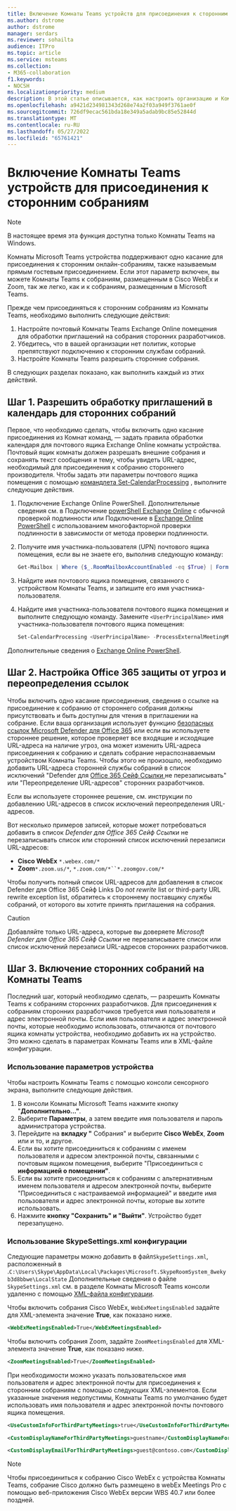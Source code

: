 ```yaml
---
title: Включение Комнаты Teams устройств для присоединения к сторонним собраниям
ms.author: dstrome
author: dstrome
manager: serdars
ms.reviewer: sohailta
audience: ITPro
ms.topic: article
ms.service: msteams
ms.collection:
- M365-collaboration
f1.keywords:
- NOCSH
ms.localizationpriority: medium
description: В этой статье описывается, как настроить организацию и Комнаты Teams устройства для поддержки присоединения сторонних собраний к Cisco WebEx и Zoom.
ms.openlocfilehash: a9421d234981343d268e74a2f03a949f3761ae0f
ms.sourcegitcommit: 726df9ecac561bda18e349a5adab9bc85e52844d
ms.translationtype: MT
ms.contentlocale: ru-RU
ms.lasthandoff: 05/27/2022
ms.locfileid: "65761421"
---
```

# <a name="enable-teams-rooms-devices-to-join-third-party-meetings"></a>Включение Комнаты Teams устройств для присоединения к сторонним собраниям

> [!NOTE]
> В настоящее время эта функция доступна только Комнаты Teams на Windows.

Комнаты Microsoft Teams устройства поддерживают одно касание для присоединения к сторонним онлайн-собраниям, также называемым прямым гостевым присоединением. Если этот параметр включен, вы можете Комнаты Teams к собраниям, размещенным в Cisco WebEx и Zoom, так же легко, как и к собраниям, размещенным в Microsoft Teams.

Прежде чем присоединяться к сторонним собраниям из Комнаты Teams, необходимо выполнить следующие действия:

1. Настройте почтовый Комнаты Teams Exchange Online помещения для обработки приглашений на собрания сторонних разработчиков.
2. Убедитесь, что в вашей организации нет политик, которые препятствуют подключению к сторонним службам собраний.
3. Настройте Комнаты Teams разрешить сторонние собрания.

В следующих разделах показано, как выполнить каждый из этих действий.

## <a name="step-1-allow-calendar-invite-processing-for-third-party-meetings"></a>Шаг 1. Разрешить обработку приглашений в календарь для сторонних собраний

Первое, что необходимо сделать, чтобы включить одно касание присоединения из Комнат команд, — задать правила обработки календаря для почтового ящика Exchange Online комнаты устройства. Почтовый ящик комнаты должен разрешать внешние собрания и сохранять текст сообщения и тему, чтобы увидеть URL-адрес, необходимый для присоединения к собранию стороннего производителя. Чтобы задать эти параметры почтового ящика помещения с помощью [командлета Set-CalendarProcessing](/powershell/module/exchange/set-calendarprocessing?view=exchange-ps.) , выполните следующие действия.

1. Подключение Exchange Online PowerShell. Дополнительные сведения см. в Подключение [powerShell Exchange Online](/powershell/exchange/connect-to-exchange-online-powershell?view=exchange-ps) с обычной проверкой подлинности или Подключение в [Exchange Online PowerShell](/powershell/exchange/mfa-connect-to-exchange-online-powershell?view=exchange-ps) с использованием многофакторной проверки подлинности в зависимости от метода проверки подлинности.

2. Получите имя участника-пользователя (UPN) почтового ящика помещения, если вы не знаете его, выполнив следующую команду:

    ```powershell
    Get-Mailbox | Where {$_.RoomMailboxAccountEnabled -eq $True} | Format-Table Name, UserPrincipalName
    ```
    
3. Найдите имя почтового ящика помещения, связанного с устройством Комнаты Teams, и запишите его имя участника-пользователя.

4. Найдите имя участника-пользователя почтового ящика помещения и выполните следующую команду. Замените `<UserPrincipalName>` имя участника-пользователя почтового ящика помещения:

    ```powershell
    Set-CalendarProcessing <UserPrincipalName> -ProcessExternalMeetingMessages $True -DeleteComments $False -DeleteSubject $False
    ```

Дополнительные сведения о [Exchange Online PowerShell](/powershell/exchange/exchange-online-powershell?view=exchange-ps).

## <a name="step-2-configure-office-365-threat-protection-and-link-rewrite"></a>Шаг 2. Настройка Office 365 защиты от угроз и переопределения ссылок

Чтобы включить одно касание присоединения, сведения о ссылке на присоединение к собранию от стороннего собрания должны присутствовать и быть доступны для чтения в приглашении на собрание. Если ваша организация использует функцию [безопасных ссылок Microsoft Defender для Office 365](/microsoft-365/security/office-365-security/safe-links?view=o365-worldwide) или если вы используете стороннее решение, которое проверяет все входящие и исходящие URL-адреса на наличие угроз, она может изменить URL-адреса присоединения к собранию и сделать собрание нераспознаваемым устройством Комнаты Teams. Чтобы этого не произошло, необходимо добавить URL-адреса сторонней службы собраний в список исключений "Defender для [Office 365 Сейф Ссылки ](/microsoft-365/security/office-365-security/safe-links?view=o365-worldwide) не перезаписывать" или "Переопределение URL-адресов" сторонних разработчиков.

 Если вы используете стороннее решение, см. инструкции по добавлению URL-адресов в список исключений переопределения URL-адресов.

Вот несколько примеров записей, которые может потребоваться добавить в список *Defender для Office 365 Сейф Ссылки* не перезаписывать список или сторонний список исключений перезаписи URL-адресов:

- **Cisco WebEx** `*.webex.com/*`
- **Zoom**`*.zoom.us/*`, `*.zoom.com/*``*.zoomgov.com/*`

Чтобы получить полный список URL-адресов для добавления в список Defender для Office 365 Сейф Links Do *not rewrite* list or third-party URL rewrite exception list, обратитесь к стороннему поставщику службы собраний, от которого вы хотите принять приглашения на собрания.

> [!CAUTION]
> Добавляйте только URL-адреса, которые вы доверяете *Microsoft Defender для Office 365 Сейф Ссылки* не перезаписываете список или список исключений перезаписи URL-адресов сторонних разработчиков.

## <a name="step-3-enable-third-party-meetings-on-teams-rooms"></a>Шаг 3. Включение сторонних собраний на Комнаты Teams

Последний шаг, который необходимо сделать, — разрешить Комнаты Teams к собраниям сторонних разработчиков. Для присоединения к собраниям сторонних разработчиков требуется имя пользователя и адрес электронной почты. Если имя пользователя и адрес электронной почты, которые необходимо использовать, отличаются от почтового ящика комнаты устройства, необходимо добавить их на устройство. Это можно сделать в параметрах Комнаты Teams или в XML-файле конфигурации.

### <a name="use-device-settings"></a>Использование параметров устройства

Чтобы настроить Комнаты Teams с помощью консоли сенсорного экрана, выполните следующие действия.

1. В консоли Комнаты Microsoft Teams нажмите кнопку "**Дополнительно..."**.
2. Выберите **Параметры**, а затем введите имя пользователя и пароль администратора устройства.
3. Перейдите на **вкладку "** Собрания" и выберите **Cisco WebEx**, **Zoom** или и то, и другое.
4. Если вы хотите присоединиться к собраниям с именем пользователя и адресом электронной почты, связанными с почтовым ящиком помещения, выберите "Присоединиться с **информацией о помещении"**.
5. Если вы хотите присоединиться к собраниям с альтернативным именем пользователя и адресом электронной  почты, выберите "Присоединиться с настраиваемой информацией" и введите имя пользователя и адрес электронной почты, которые вы хотите использовать.
6. Нажмите **кнопку "Сохранить" и "Выйти"**. Устройство будет перезапущено.

### <a name="use-the-skypesettingsxml-configuration-file"></a>Использование SkypeSettings.xml конфигурации

Следующие параметры можно добавить в файл`SkypeSettings.xml`, расположенный в .`C:\Users\Skype\AppData\Local\Packages\Microsoft.SkypeRoomSystem_8wekyb3d8bbwe\LocalState` Дополнительные сведения о файле `SkypeSettings.xml` см. в разделе Комнаты Microsoft Teams консоли удаленно с помощью [XML-файла конфигурации](xml-config-file.md).

Чтобы включить собрания Cisco WebEx, `WebExMeetingsEnabled` задайте для XML-элемента значение **True**, как показано ниже.

```xml
<WebExMeetingsEnabled>True</WebExMeetingsEnabled>
```

Чтобы включить собрания Zoom, задайте `ZoomMeetingsEnabled` для XML-элемента значение **True**, как показано ниже.

```xml
<ZoomMeetingsEnabled>True</ZoomMeetingsEnabled>
```

При необходимости можно указать пользовательское имя пользователя и адрес электронной почты для присоединения к сторонним собраниям с помощью следующих XML-элементов. Если указанные значения недопустимы, Комнаты Teams по умолчанию будет использовать имя пользователя и адрес электронной почты почтового ящика помещения.

```xml
<UseCustomInfoForThirdPartyMeetings>true</UseCustomInfoForThirdPartyMeetings>

<CustomDisplayNameForThirdPartyMeetings>guestname</CustomDisplayNameForThirdPartyMeetings>

<CustomDisplayEmailForThirdPartyMeetings>guest@contoso.com</CustomDisplayEmailForThirdPartyMeetings>
```

> [!NOTE]
> Чтобы присоединиться к собранию Cisco WebEx с устройства Комнаты Teams, собрание Cisco должно быть размещено в webEx Meetings Pro с помощью веб-приложения Cisco WebEx версии WBS 40.7 или более поздней. 
